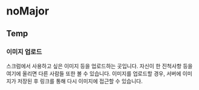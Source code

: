 # noMajor



## Temp
### 이미지 업로드  
스크럼에서 사용하고 싶은 이미지 등을 업로드하는 곳입니다.
자신이 한 진척사항 등을 여기에 올리면 다른 사람들 또한 볼 수 있습니다.
이미지를 업로드할 경우, 서버에 이미지가 저장된 후 링크를 통해 다시 이미지에 접근할 수 있습니다.
